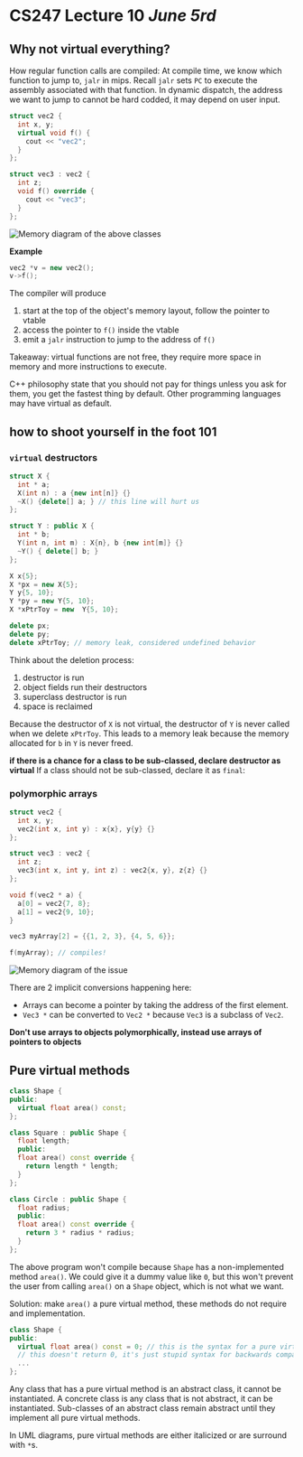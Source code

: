 # CS247 Lecture 10 _June 5rd_

## Why not virtual everything?

How regular function calls are compiled:
At compile time, we know which function to jump to, `jalr` in mips. Recall `jalr` sets `PC` to execute the assembly associated with that function.
In dynamic dispatch, the address we want to jump to cannot be hard codded, it may depend on user input.

```C++
struct vec2 {
  int x, y;
  virtual void f() {
    cout << "vec2";
  }
};

struct vec3 : vec2 {
  int z;
  void f() override {
    cout << "vec3";
  }
};
```

![Memory diagram of the above classes](https://media.discordapp.net/attachments/1352286409003761715/1380190009377816628/image0.jpg?ex=6842f99c&is=6841a81c&hm=d84b994a3f866bfe7b6c2c327283852599131d89e0032ddf96287b7e0fc9e5a5&=&format=webp)

**Example**

```C++
vec2 *v = new vec2();
v->f();
```

The compiler will produce

1. start at the top of the object's memory layout, follow the pointer to vtable
2. access the pointer to `f()` inside the vtable
3. emit a `jalr` instruction to jump to the address of `f()`

Takeaway: virtual functions are not free, they require more space in memory and more instructions to execute.

C++ philosophy state that you should not pay for things unless you ask for them, you get the fastest thing by default. Other programming languages may have virtual as default.

## how to shoot yourself in the foot 101

### `virtual` destructors

```C++
struct X {
  int * a;
  X(int n) : a {new int[n]} {}
  ~X() {delete[] a; } // this line will hurt us
};

struct Y : public X {
  int * b;
  Y(int n, int m) : X{n}, b {new int[m]} {}
  ~Y() { delete[] b; }
};

X x{5};
X *px = new X{5};
Y y{5, 10};
Y *py = new Y{5, 10};
X *xPtrToy = new  Y{5, 10};

delete px;
delete py;
delete xPtrToy; // memory leak, considered undefined behavior
```

Think about the deletion process:

1. destructor is run
2. object fields run their destructors
3. superclass destructor is run
4. space is reclaimed

Because the destructor of `X` is not virtual, the destructor of `Y` is never called when we delete `xPtrToy`. This leads to a memory leak because the memory allocated for `b` in `Y` is never freed.

**if there is a chance for a class to be sub-classed, declare destructor as virtual**
If a class should not be sub-classed, declare it as `final`:

### polymorphic arrays

```C++
struct vec2 {
  int x, y;
  vec2(int x, int y) : x{x}, y{y} {}
};

struct vec3 : vec2 {
  int z;
  vec3(int x, int y, int z) : vec2{x, y}, z{z} {}
};

void f(vec2 * a) {
  a[0] = vec2{7, 8};
  a[1] = vec2{9, 10};
}

vec3 myArray[2] = {{1, 2, 3}, {4, 5, 6}};

f(myArray); // compiles!
```

![Memory diagram of the issue](https://media.discordapp.net/attachments/1352286409003761715/1380199402500526161/image0.jpg?ex=6843025c&is=6841b0dc&hm=847e376378a6e580c915b6b527c8ca1a229734a7e5dbae719fb3f1d9b084a585&=&format=webp)

There are 2 implicit conversions happening here:

- Arrays can become a pointer by taking the address of the first element.
- `Vec3 *` can be converted to `Vec2 *` because `Vec3` is a subclass of `Vec2`.

**Don't use arrays to objects polymorphically, instead use arrays of pointers to objects**

## Pure virtual methods

```C++
class Shape {
public:
  virtual float area() const;
};

class Square : public Shape {
  float length;
  public:
  float area() const override {
    return length * length;
  }
};

class Circle : public Shape {
  float radius;
  public:
  float area() const override {
    return 3 * radius * radius;
  }
};
```

The above program won't compile because `Shape` has a non-implemented method `area()`.
We could give it a dummy value like `0`, but this won't prevent the user from calling `area()` on a `Shape` object, which is not what we want.

Solution: make `area()` a pure virtual method, these methods do not require and implementation.

```C++
class Shape {
public:
  virtual float area() const = 0; // this is the syntax for a pure virtual method
  // this doesn't return 0, it's just stupid syntax for backwards compatibility with C
  ...
};
```

Any class that has a pure virtual method is an abstract class, it cannot be instantiated.
A concrete class is any class that is not abstract, it can be instantiated.
Sub-classes of an abstract class remain abstract until they implement all pure virtual methods.

In UML diagrams, pure virtual methods are either italicized or are surround with `*`s.
